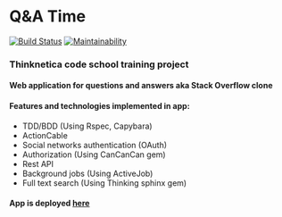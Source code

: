 Q&A Time
========

[![Build Status](https://travis-ci.org/balashovmb/ror_pro.svg?branch=master)](https://travis-ci.org/balashovmb/ror_pro)
[![Maintainability](https://api.codeclimate.com/v1/badges/ecdf57e22b73a9631870/maintainability)](https://codeclimate.com/github/balashovmb/ror_pro/maintainability)

### Thinknetica сode school training project

#### Web application for questions and answers aka Stack Overflow clone

#### Features and technologies implemented in app:

* TDD/BDD (Using Rspec, Capybara)
* ActionCable
* Social networks authentication (OAuth)
* Authorization (Using CanCanCan gem)
* Rest API
* Background jobs (Using ActiveJob)
* Full text search (Using Thinking sphinx gem)

#### App is deployed [here](http://51.15.67.2/)